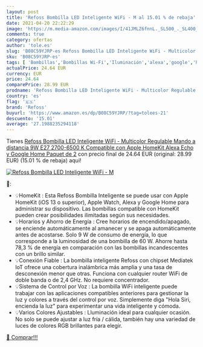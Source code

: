 ```yaml
---
layout: post
title: 'Refoss Bombilla LED Inteligente WiFi - M al 15.01 % de rebaja'
date: 2021-04-20 22:22:29
image: 'https://m.media-amazon.com/images/I/41JMLZ6fnnL._SL500_._SL400_.jpg'
comments: true
category: ofertas
author: 'tole.es'
slug: 'B08C59YJRP-es Refoss Bombilla LED Inteligente WiFi - Multicolor...'
sku: 'B08C59YJRP-es'
tags: [ 'Bombillas','Bombillas Wi-Fi','Iluminación','alexa','google','home','refoss', ]
actualPrice: 24.64 EUR
currency: EUR
price: 24.64
comparePrice: 28.99 EUR
prodname: 'Refoss Bombilla LED Inteligente WiFi - Multicolor Regulable  Mando a distancia  9W E27  2700-6500 K  Compatible con Apple HomeKit  Alexa Echo y Google Home Paquet de 2'
country: 'es'
flag: '🇪🇸'
brand: 'Refoss'
buyurl: 'https://www.amazon.es/dp/B08C59YJRP/?tag=tolees-21'
descuento: '15.01'
average: '27.1988235294118'
---
```


Tienes [Refoss Bombilla LED Inteligente WiFi - Multicolor Regulable  Mando a distancia  9W E27  2700-6500 K  Compatible con Apple HomeKit  Alexa Echo y Google Home Paquet de 2](https://www.amazon.es/dp/B08C59YJRP/?tag=tolees-21) con precio final de  24.64 EUR (original: 28.99 EUR) (15.01 %  de rebaja) aqui!

[![Refoss Bombilla LED Inteligente WiFi - M](https://m.media-amazon.com/images/I/41JMLZ6fnnL._SL500_._SL400_.jpg)](https://www.amazon.es/dp/B08C59YJRP/?tag=tolees-21)

🔎:

- 💡HomeKit : Esta Refoss Bombilla Inteligente se puede usar con Apple HomeKit (iOS 13 o superior), Apple Watch, Alexa y Google Home para administrar su dispositivo. Las bombillas compatible con HomeKit pueden crear posibilidades ilimitadas según sus necesidades.
- 💡Horarios y Ahorro de Energía : Cree horarios de encendido/apagado, se enciende automáticamente al amanecer y se apaga automáticamente antes de acostarse. Solo 9 W de consumo de energía, lo que corresponde a la luminosidad de una bombilla de 60 W. Ahorre hasta 78,3 % de energía en comparación con las bombillas incandescentes con un brillo similar.
- 💡Conexión Fiable : La bombilla inteligente Refoss con chipset Mediatek IoT ofrece una cobertura inalámbrica más amplia y una tasa de desconexión menor que otras. Funciona con cualquier router WiFi de doble banda o de 2,4 GHz. No requiere concentrador.
- 💡Sistema de Control por Voz : La bombilla WiFi inteligente puede trabajar con las aplicaciones compatibles anteriores para gestionar la luz y colores a través del control por voz. Simplemente diga "Hola Siri, encienda la luz" para experimentar una vida inteligente y cómoda.
- 💡Varios Colores Ajustables : Lluminación ideal para cualquier ocasión. No solo se puede ajustar a luz fría / cálida, también hay una variedad de luces de colores RGB brillantes para elegir.

[🛒 Comprar!!!](https://www.amazon.es/dp/B08C59YJRP/?tag=tolees-21)
